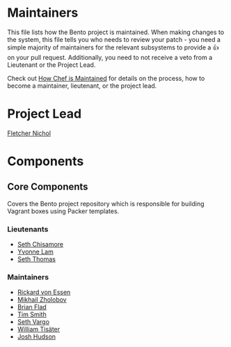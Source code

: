 # Maintainers

This file lists how the Bento project is maintained. When making changes to the system, this file tells you who needs to review your patch - you need a simple majority of maintainers for the relevant subsystems to provide a :+1: on your pull request. Additionally, you need to not receive a veto from a Lieutenant or the Project Lead.

Check out [How Chef is Maintained](https://github.com/chef/chef-rfc/blob/master/rfc030-maintenance-policy.md#how-the-project-is-maintained) for details on the process, how to become a maintainer, lieutenant, or the project lead.

# Project Lead

[Fletcher Nichol](http://github.com/fnichol)

# Components

## Core Components

Covers the Bento project repository which is responsible for building Vagrant boxes using Packer templates.

### Lieutenants

* [Seth Chisamore](https://github.com/schisamo)
* [Yvonne Lam](https://github.com/yzl)
* [Seth Thomas](https://github.com/cheeseplus)

### Maintainers

* [Rickard von Essen](https://github.com/rickard-von-essen)
* [Mikhail Zholobov](https://github.com/legal90)
* [Brian Flad](https://github.com/bflad)
* [Tim Smith](https://github.com/tas50)
* [Seth Vargo](http://github.com/sethvargo)
* [William Tisäter](https://github.com/tiwilliam)
* [Josh Hudson](https://github.com/itmustbejj)
